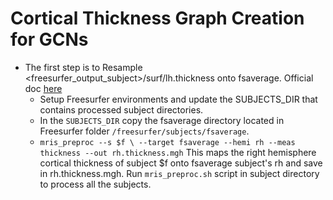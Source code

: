 # Cortical Thickness Graph Creation for GCNs

- The first step is to Resample <freesurfer_output_subject>/surf/lh.thickness onto fsaverage. Official doc [here](https://surfer.nmr.mgh.harvard.edu/fswiki/mris_preproc)
  - Setup Freesurfer environments and update the SUBJECTS_DIR that contains processed subject directories.
  - In the ``SUBJECTS_DIR`` copy the fsaverage directory located in Freesurfer folder ```/freesurfer/subjects/fsaverage```.
  - ```mris_preproc --s $f \ --target fsaverage --hemi rh --meas thickness --out rh.thickness.mgh``` This maps the right hemisphere cortical thickness of subject $f onto fsaverage subject's rh and save in rh.thickness.mgh. Run ```mris_preproc.sh``` script in subject directory to process all the subjects.
